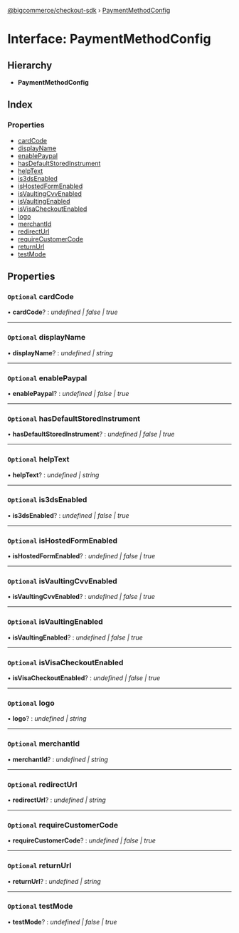[@bigcommerce/checkout-sdk](../README.md) › [PaymentMethodConfig](paymentmethodconfig.md)

# Interface: PaymentMethodConfig

## Hierarchy

* **PaymentMethodConfig**

## Index

### Properties

* [cardCode](paymentmethodconfig.md#optional-cardcode)
* [displayName](paymentmethodconfig.md#optional-displayname)
* [enablePaypal](paymentmethodconfig.md#optional-enablepaypal)
* [hasDefaultStoredInstrument](paymentmethodconfig.md#optional-hasdefaultstoredinstrument)
* [helpText](paymentmethodconfig.md#optional-helptext)
* [is3dsEnabled](paymentmethodconfig.md#optional-is3dsenabled)
* [isHostedFormEnabled](paymentmethodconfig.md#optional-ishostedformenabled)
* [isVaultingCvvEnabled](paymentmethodconfig.md#optional-isvaultingcvvenabled)
* [isVaultingEnabled](paymentmethodconfig.md#optional-isvaultingenabled)
* [isVisaCheckoutEnabled](paymentmethodconfig.md#optional-isvisacheckoutenabled)
* [logo](paymentmethodconfig.md#optional-logo)
* [merchantId](paymentmethodconfig.md#optional-merchantid)
* [redirectUrl](paymentmethodconfig.md#optional-redirecturl)
* [requireCustomerCode](paymentmethodconfig.md#optional-requirecustomercode)
* [returnUrl](paymentmethodconfig.md#optional-returnurl)
* [testMode](paymentmethodconfig.md#optional-testmode)

## Properties

### `Optional` cardCode

• **cardCode**? : *undefined | false | true*

___

### `Optional` displayName

• **displayName**? : *undefined | string*

___

### `Optional` enablePaypal

• **enablePaypal**? : *undefined | false | true*

___

### `Optional` hasDefaultStoredInstrument

• **hasDefaultStoredInstrument**? : *undefined | false | true*

___

### `Optional` helpText

• **helpText**? : *undefined | string*

___

### `Optional` is3dsEnabled

• **is3dsEnabled**? : *undefined | false | true*

___

### `Optional` isHostedFormEnabled

• **isHostedFormEnabled**? : *undefined | false | true*

___

### `Optional` isVaultingCvvEnabled

• **isVaultingCvvEnabled**? : *undefined | false | true*

___

### `Optional` isVaultingEnabled

• **isVaultingEnabled**? : *undefined | false | true*

___

### `Optional` isVisaCheckoutEnabled

• **isVisaCheckoutEnabled**? : *undefined | false | true*

___

### `Optional` logo

• **logo**? : *undefined | string*

___

### `Optional` merchantId

• **merchantId**? : *undefined | string*

___

### `Optional` redirectUrl

• **redirectUrl**? : *undefined | string*

___

### `Optional` requireCustomerCode

• **requireCustomerCode**? : *undefined | false | true*

___

### `Optional` returnUrl

• **returnUrl**? : *undefined | string*

___

### `Optional` testMode

• **testMode**? : *undefined | false | true*

